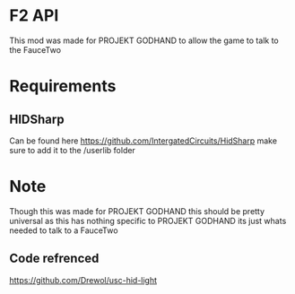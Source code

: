 # F2 API
This mod was made for PROJEKT GODHAND to allow the game to talk to the FauceTwo 

# Requirements
## HIDSharp
Can be found here https://github.com/IntergatedCircuits/HidSharp make sure to add it to the /userlib folder

# Note
Though this was made for PROJEKT GODHAND this should be pretty universal as this has nothing specific to PROJEKT GODHAND its just whats needed to talk to a FauceTwo

## Code refrenced
https://github.com/Drewol/usc-hid-light
